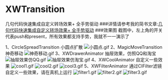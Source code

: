 # XWTransition
几句代码快速集成自定义转场效果+ 全手势驱动
###详情请参考我的简书文章:[几句代码快速集成自定义转场效果+ 全手势驱动](http://www.jianshu.com/p/e498b956491c)
###效果图
截图中，左上角的开关代表push和present，所有效果都支持手势，我就不一一演示了

1、CircleSpreadTransition 小圆点扩散
![小圆点.gif](http://upload-images.jianshu.io/upload_images/1154055-2a49088774c281b0.gif?imageMogr2/auto-orient/strip)
2、MagicMoveTransition 神奇移动
![神奇移动.gif](http://upload-images.jianshu.io/upload_images/1154055-a6c0e5a10fbd5265.gif?imageMogr2/auto-orient/strip)
3、XWDrawerAnimator 抽屉效果，仿照QQ和淘宝
![抽屉效果仿QQ.gif](http://upload-images.jianshu.io/upload_images/1154055-a964af23c86ed44c.gif?imageMogr2/auto-orient/strip)
![抽屉效果仿淘宝.gif](http://upload-images.jianshu.io/upload_images/1154055-2f8f06b5d06a8601.gif?imageMogr2/auto-orient/strip)
4、XWCoolAnimator 自定义一些效果
![cool1.gif](http://upload-images.jianshu.io/upload_images/1154055-bdaf916fb810e586.gif?imageMogr2/auto-orient/strip)
![cool2.gif](http://upload-images.jianshu.io/upload_images/1154055-b28590568f0456dc.gif?imageMogr2/auto-orient/strip)
![cool3.gif](http://upload-images.jianshu.io/upload_images/1154055-573b2bc3c367396b.gif?imageMogr2/auto-orient/strip)
5、XWFilterAnimator 通过CIFilter滤镜自定义一些效果，请在真机上运行
![filter1.gif](http://upload-images.jianshu.io/upload_images/1154055-937287b869bf0592.gif?imageMogr2/auto-orient/strip)
![filter2.gif](http://upload-images.jianshu.io/upload_images/1154055-88fb2396f02f0ac8.gif?imageMogr2/auto-orient/strip)
![filter3.gif](http://upload-images.jianshu.io/upload_images/1154055-048231eecdbb932c.gif?imageMogr2/auto-orient/strip)

